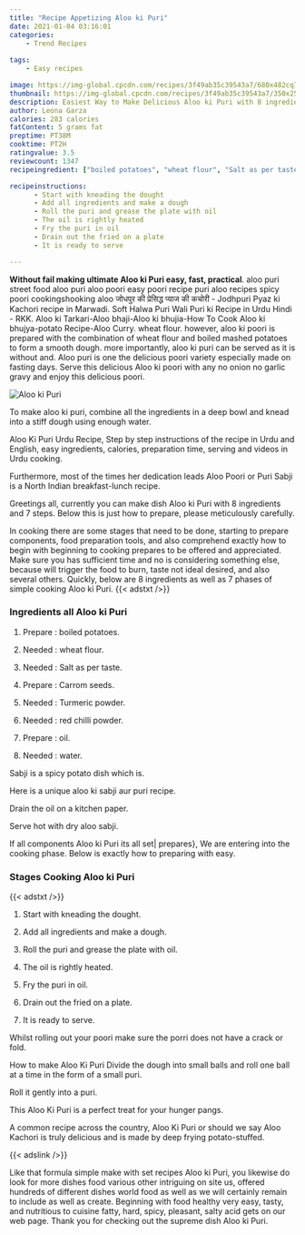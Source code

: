 ```yaml
---
title: "Recipe Appetizing Aloo ki Puri"
date: 2021-01-04 03:16:01
categories:
    - Trend Recipes
    
tags:
    - Easy recipes

image: https://img-global.cpcdn.com/recipes/3f49ab35c39543a7/680x482cq70/aloo-ki-puri-recipe-main-photo.jpg
thumbnail: https://img-global.cpcdn.com/recipes/3f49ab35c39543a7/350x250cq70/aloo-ki-puri-recipe-main-photo.jpg
description: Easiest Way to Make Delicious Aloo ki Puri with 8 ingredients and 7 stages of easy cooking.
author: Leona Garza
calories: 283 calories
fatContent: 5 grams fat
preptime: PT38M
cooktime: PT2H
ratingvalue: 3.5
reviewcount: 1347
recipeingredient: ["boiled potatoes", "wheat flour", "Salt as per taste", "Carrom seeds", "Turmeric powder", "red chilli powder", "oil", "water"]

recipeinstructions: 
      - Start with kneading the dought 
      - Add all ingredients and make a dough 
      - Roll the puri and grease the plate with oil 
      - The oil is rightly heated 
      - Fry the puri in oil 
      - Drain out the fried on a plate 
      - It is ready to serve

---
```




**Without fail making ultimate Aloo ki Puri easy, fast, practical**. aloo puri street food aloo puri aloo poori easy poori recipe puri aloo recipes spicy poori cookingshooking aloo जोधपुर की प्रेसिद्ध प्याज की कचोरी - Jodhpuri Pyaz ki Kachori recipe in Marwadi. Soft Halwa Puri Wali Puri ki Recipe in Urdu Hindi - RKK. Aloo ki Tarkari-Aloo bhaji-Aloo ki bhujia-How To Cook Aloo ki bhujya-potato Recipe-Aloo Curry. wheat flour. however, aloo ki poori is prepared with the combination of wheat flour and boiled mashed potatoes to form a smooth dough. more importantly, aloo ki puri can be served as it is without and. Aloo puri is one the delicious poori variety especially made on fasting days. Serve this delicious Aloo ki poori with any no onion no garlic gravy and enjoy this delicious poori.


![Aloo ki Puri](https://img-global.cpcdn.com/recipes/3f49ab35c39543a7/680x482cq70/aloo-ki-puri-recipe-main-photo.jpg "Aloo ki Puri")



To make aloo ki puri, combine all the ingredients in a deep bowl and knead into a stiff dough using enough water.

Aloo Ki Puri Urdu Recipe, Step by step instructions of the recipe in Urdu and English, easy ingredients, calories, preparation time, serving and videos in Urdu cooking.

Furthermore, most of the times her dedication leads Aloo Poori or Puri Sabji is a North Indian breakfast-lunch recipe.


Greetings all, currently you can make dish Aloo ki Puri with 8 ingredients and 7 steps. Below this is just how to prepare, please meticulously carefully.

In cooking there are some stages that need to be done, starting to prepare components, food preparation tools, and also comprehend exactly how to begin with beginning to cooking prepares to be offered and appreciated. Make sure you has sufficient time and no is considering something else, because will trigger the food to burn, taste not ideal desired, and also several others. Quickly, below are 8 ingredients as well as 7 phases of simple cooking Aloo ki Puri.
{{< adstxt />}}

### Ingredients all Aloo ki Puri


1. Prepare  : boiled potatoes.

1. Needed  : wheat flour.

1. Needed  : Salt as per taste.

1. Prepare  : Carrom seeds.

1. Needed  : Turmeric powder.

1. Needed  : red chilli powder.

1. Prepare  : oil.

1. Needed  : water.


Sabji is a spicy potato dish which is.

Here is a unique aloo ki sabji aur puri recipe.

Drain the oil on a kitchen paper.

Serve hot with dry aloo sabji.


If all components Aloo ki Puri its all set| prepares}, We are entering into the cooking phase. Below is exactly how to preparing with easy.

### Stages Cooking Aloo ki Puri

{{< adstxt />}}


1. Start with kneading the dought.



1. Add all ingredients and make a dough.



1. Roll the puri and grease the plate with oil.



1. The oil is rightly heated.



1. Fry the puri in oil.



1. Drain out the fried on a plate.



1. It is ready to serve.




Whilst rolling out your poori make sure the porri does not have a crack or fold.

How to make Aloo Ki Puri Divide the dough into small balls and roll one ball at a time in the form of a small puri.

Roll it gently into a puri.

This Aloo Ki Puri is a perfect treat for your hunger pangs.

A common recipe across the country, Aloo Ki Puri or should we say Aloo Kachori is truly delicious and is made by deep frying potato-stuffed.


{{< adslink />}}

Like that formula simple make with set recipes Aloo ki Puri, you likewise do look for more dishes food various other intriguing on site us, offered hundreds of different dishes world food as well as we will certainly remain to include as well as create. Beginning with food healthy very easy, tasty, and nutritious to cuisine fatty, hard, spicy, pleasant, salty acid gets on our web page. Thank you for checking out the supreme dish Aloo ki Puri.
